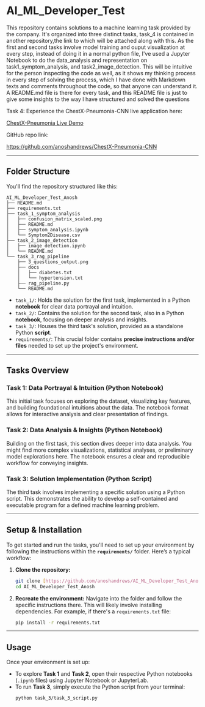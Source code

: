 # AI_ML_Developer_Test

This repository contains solutions to a machine learning task provided by the company. It's organized into three distinct tasks, task_4 is contained in another repository,the link to which will be attached along with this.
As the first and second tasks involve model training and ouput visualization at every step, instead of doing it in a normal python file, I've used a Jupyter Notebook to do the data_analysis and representation on task1_symptom_analysis, and task2_image_detection. This will be intuitive for the person inspecting the code as well, as it shows my thinking process in every step of solving the process, which I have done with Markdown texts and comments throughout the code, so that anyone can understand it.
A README.md file is there for every task, and this README file is just to give some insights to the way I have structured and solved the questions

Task 4: 
Experience the ChestX-Pneumonia-CNN live application here:

[ChestX-Pneumonia Live Demo](https://chestx-pneumonia.streamlit.app/)

GitHub repo link:

https://github.com/anoshandrews/ChestX-Pneumonia-CNN

---

## Folder Structure

You'll find the repository structured like this:
```
AI_ML_Developer_Test_Anosh
├── README.md
├── requirements.txt
├── task_1_symptom_analysis
│   ├── confusion_matrix_scaled.png
│   ├── README.md
│   ├── symptom_analysis.ipynb
│   └── Symptom2Disease.csv
├── task_2_image_detection
│   ├── image_detection.ipynb
│   └── README.md
└── task_3_rag_pipeline
    ├── 3_questions_output.png
    ├── docs
    │   ├── diabetes.txt
    │   └── hypertension.txt
    ├── rag_pipeline.py
    └── README.md
```


* `task_1/`: Holds the solution for the first task, implemented in a Python **notebook** for clear data portrayal and intuition.
* `task_2/`: Contains the solution for the second task, also in a Python **notebook**, focusing on deeper analysis and insights.
* `task_3/`: Houses the third task's solution, provided as a standalone Python **script**.
* `requirements/`: This crucial folder contains **precise instructions and/or files** needed to set up the project's environment.

---

## Tasks Overview

### Task 1: Data Portrayal & Intuition (Python Notebook)

This initial task focuses on exploring the dataset, visualizing key features, and building foundational intuitions about the data. The notebook format allows for interactive analysis and clear presentation of findings.

### Task 2: Data Analysis & Insights (Python Notebook)

Building on the first task, this section dives deeper into data analysis. You might find more complex visualizations, statistical analyses, or preliminary model explorations here. The notebook ensures a clear and reproducible workflow for conveying insights.

### Task 3: Solution Implementation (Python Script)

The third task involves implementing a specific solution using a Python script. This demonstrates the ability to develop a self-contained and executable program for a defined machine learning problem.

---

## Setup & Installation

To get started and run the tasks, you'll need to set up your environment by following the instructions within the **`requirements/`** folder. Here’s a typical workflow:

1.  **Clone the repository:**
    ```bash
    git clone [https://github.com/anoshandrews/AI_ML_Developer_Test_Anosh.git](https://github.com/anoshandrews/AI_ML_Developer_Test_Anosh.git)
    cd AI_ML_Developer_Test_Anosh
    
2.  **Recreate the environment:** Navigate into the folder and follow the specific instructions there. This will likely involve installing dependencies. For example, if there's a `requirements.txt` file:
    ```bash
    pip install -r requirements.txt
    ```

---

## Usage

Once your environment is set up:

* To explore **Task 1** and **Task 2**, open their respective Python notebooks (`.ipynb` files) using Jupyter Notebook or JupyterLab.
* To run **Task 3**, simply execute the Python script from your terminal:
    ```bash
    python task_3/task_3_script.py
